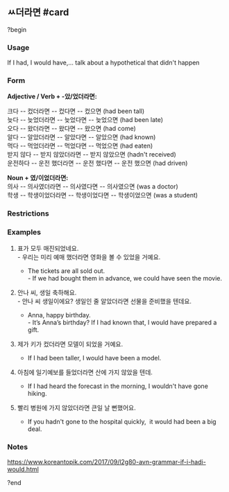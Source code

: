 ## ㅆ더라면 #card
?begin
### Usage
If I had, I would have,... talk about a hypothetical that didn't happen
### Form
**Adjective / Verb + -았/었더라면:**


크다 -- 컸더라면 -- 컸다면 -- 컸으면 (had been tall)  
늦다 -- 늦었더라면 -- 늦었다면 -- 늦었으면 (had been late)  
오다 -- 왔더라면 -- 왔다면 -- 왔으면 (had come)  
알다 -- 알았더라면 -- 알았다면 -- 알았으면 (had known)  
먹다 -- 먹었더라면 -- 먹었다면 -- 먹었으면 (had eaten)  
받지 않다 -- 받지 않았더라면 -- 받지 않았으면 (hadn't received)  
운전하다 -- 운전 했더라면 -- 운전 했다면 -- 운전 했으면 (had driven)  
  
**Noun + 였/이었더라면:**  
의사 -- 의사였더라면 -- 의사였다면 -- 의사였으면 (was a doctor)  
학생 -- 학생이었더라면 -- 학생이었다면 -- 학생이었으면 (was a student)
### Restrictions
### Examples
1. 표가 모두 매진되었네요.  
	- 우리는 미리 예매 했더라면 영화을 볼 수 있었을 거예요.

	* The tickets are all sold out.  
		- If we had bought them in advance, we could have seen the movie.

2. 안나 씨, 생일 축하해요.  
	- 안나 씨 생일이에요? 생일인 줄 알았더라면 선물을 준비했을 텐데요.

	* Anna, happy birthday.  
		- It’s Anna’s birthday? If I had known that, I would have prepared a gift.

3. 제가 키가 컸더라면 모델이 되었을 거예요.

	* If I had been taller, I would have been a model.

4. 아침에 일기예보를 들었더라면 산에 가지 않았을 텐데.

	* If I had heard the forecast in the morning, I wouldn't have gone hiking.
	
5. 빨리 병원에 가지 않았더라면 큰일 날 뻔했어요.

	* If you hadn't gone to the hospital quickly,  it would had been a big deal.
### Notes
https://www.koreantopik.com/2017/09/l2g80-avn-grammar-if-i-hadi-would.html

?end